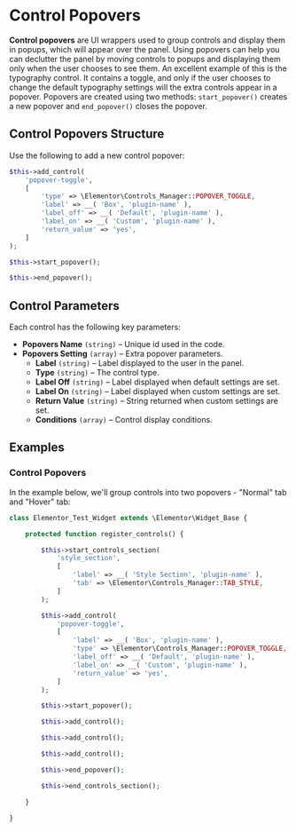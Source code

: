 # Control Popovers

**Control popovers** are UI wrappers used to group controls and display them in popups, which will appear over the panel. Using popovers can help you can declutter the panel by moving controls to popups and displaying them only when the user chooses to see them. An excellent example of this is the typography control. It contains a toggle, and only if the user chooses to change the default typography settings will the extra controls appear in a popover. Popovers are created using two methods: `start_popover()` creates a new popover and `end_popover()` closes the popover.

## Control Popovers Structure

Use the following to add a new control popover:

```php
$this->add_control(
	'popover-toggle',
	[
		'type' => \Elementor\Controls_Manager::POPOVER_TOGGLE,
		'label' => __( 'Box', 'plugin-name' ),
		'label_off' => __( 'Default', 'plugin-name' ),
		'label_on' => __( 'Custom', 'plugin-name' ),
		'return_value' => 'yes',
	]
);

$this->start_popover();

$this->end_popover();
```

## Control Parameters

Each control has the following key parameters:

* **Popovers Name** `(string)` – Unique id used in the code.
* **Popovers Setting** `(array)` – Extra popover parameters.
  * **Label** `(string)` – Label displayed to the user in the panel.
  * **Type** `(string)` – The control type.
  * **Label Off** `(string)` – Label displayed when default settings are set.
  * **Label On** `(string)` – Label displayed when custom settings are set.
  * **Return Value** `(string)` – String returned when custom settings are set.
  * **Conditions** `(array)` – Control display conditions.

## Examples

### Control Popovers

In the example below, we'll group controls into two popovers - "Normal" tab and "Hover" tab:

```php {13-22,24,32}
class Elementor_Test_Widget extends \Elementor\Widget_Base {

	protected function register_controls() {

		$this->start_controls_section(
			'style_section',
			[
				'label' => __( 'Style Section', 'plugin-name' ),
				'tab' => \Elementor\Controls_Manager::TAB_STYLE,
			]
		);

		$this->add_control(
			'popover-toggle',
			[
				'label' => __( 'Box', 'plugin-name' ),
				'type' => \Elementor\Controls_Manager::POPOVER_TOGGLE,
				'label_off' => __( 'Default', 'plugin-name' ),
				'label_on' => __( 'Custom', 'plugin-name' ),
				'return_value' => 'yes',
			]
		);

		$this->start_popover();

		$this->add_control();

		$this->add_control();

		$this->add_control();

		$this->end_popover();

		$this->end_controls_section();

	}

}
```
